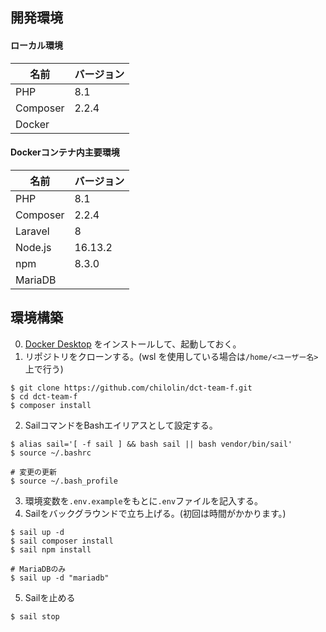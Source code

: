 ## 開発環境
#### ローカル環境
| 名前 | バージョン |
| --- | --- |
| PHP | 8.1 |
| Composer | 2.2.4 |
| Docker | |
#### Dockerコンテナ内主要環境
| 名前 | バージョン |
| --- | --- |
| PHP | 8.1 |
| Composer | 2.2.4 |
| Laravel | 8 |
| Node.js | 16.13.2 |
| npm | 8.3.0 |
| MariaDB | |

## 環境構築
0. [Docker Desktop](https://docs.docker.com/desktop/windows/wsl/) をインストールして、起動しておく。
1. リポジトリをクローンする。(wsl を使用している場合は`/home/<ユーザー名>`上で行う)
```
$ git clone https://github.com/chilolin/dct-team-f.git
$ cd dct-team-f
$ composer install
```
2. SailコマンドをBashエイリアスとして設定する。
```
$ alias sail='[ -f sail ] && bash sail || bash vendor/bin/sail'
$ source ~/.bashrc

# 変更の更新
$ source ~/.bash_profile
```
3. 環境変数を`.env.example`をもとに`.env`ファイルを記入する。
4. Sailをバックグラウンドで立ち上げる。(初回は時間がかかります。)
```
$ sail up -d
$ sail composer install
$ sail npm install

# MariaDBのみ
$ sail up -d "mariadb"
```
5. Sailを止める
```
$ sail stop
```
